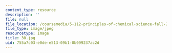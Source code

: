 ```yaml
---
content_type: resource
description: ''
file: null
file_location: /coursemedia/5-112-principles-of-chemical-science-fall-2005/755a7c03e0dee51309b10b099237ac2d_30.jpg
file_type: image/jpeg
resourcetype: Image
title: 30.jpg
uid: 755a7c03-e0de-e513-09b1-0b099237ac2d
---
```

